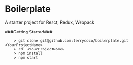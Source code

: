 # Boilerplate

A starter project for React, Redux, Webpack

###Getting Started###


```
	> git clone git@github.com:terrycoco/boilerplate.git <YourProjectName>
	> cd  <YourProjectName>
	> npm install
	> npm start
```
